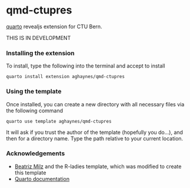 # qmd-ctupres

[quarto](https://quarto.org) revealjs extension for CTU Bern.

THIS IS IN DEVELOPMENT

### Installing the extension

To install, type the following into the terminal and accept to install

```
quarto install extension aghaynes/qmd-ctupres
```

### Using the template

Once installed, you can create a new directory with all necessary files via the following command 

```
quarto use template aghaynes/qmd-ctupres
```

It will ask if you trust the author of the template (hopefully you do...), and then for a directory name. Type the path relative to your current location.

### Acknowledgements

- [Beatriz Milz](https://github.com/beatrizmilz) and the R-ladies template, which was modified to create this template
- [Quarto documentation](https://quarto.org/docs/extensions/formats.html)
